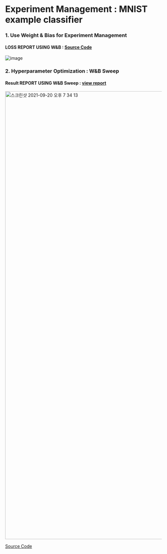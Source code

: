 # Experiment Management : MNIST example classifier

### 1. Use Weight & Bias for Experiment Management
#### LOSS REPORT USING W&B : [Source Code](https://github.com/DolceLatte/Bumblebee/blob/main/Experiment%20Management/wandb_mnist.ipynb)
![image](https://user-images.githubusercontent.com/45285053/133961332-7e602bdd-b051-4ceb-b3c1-c842a51dfaa2.png)

### 2. Hyperparameter Optimization : W&B Sweep
#### Result REPORT USING W&B Sweep : [view report](https://wandb.ai/dolcelatte/Pytorch-sweeps-example/reports/MNIST-Classification-Report--VmlldzoxMDM4ODM0?accessToken=bnki6vzye51elx0s1fhk4s33xmq6vhn0jm6pjqzmr5bs2z9ihhkal24ho0vfprsc)

<img width="1440" alt="스크린샷 2021-09-20 오후 7 34 13" src="https://user-images.githubusercontent.com/45285053/133989185-7d548c76-e0e7-43d6-88ee-026aaef000fd.png">


[Source Code](https://github.com/DolceLatte/Bumblebee/blob/main/Experiment%20Management/sweep_mnist.ipynb)
